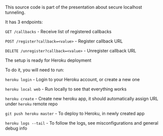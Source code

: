 This source code is part of the presentation about secure localhost tunneling.

It has 3 endpoints:

`GET /callbacks` - Receive list of registered callbacks

`POST /register?callback=<value>` - Register callback URL

`DELETE /unregister?callback=<value>` - Unregister callback URL

The setup is ready for Heroku deployment

To do it, you will need to run:

`heroku login` - Login to your Heroku account, or create a new one

`heroku local web` - Run locally to see that everything works

`heroku create` - Create new heroku app, it should automatically assign URL under `heroku` remote repo

`git push heroku master` - To deploy to Heroku, in newly created app

`heroku logs --tail` - To follow the logs, see misconfigurations and general debug info

